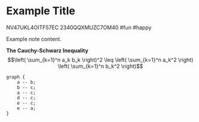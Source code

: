 # Example Title
NV47UKL4OITF57EC
2340QQXMUZC7OM40
#fun #happy

Example note content.

**The Cauchy-Schwarz Inequality**\
$$\left( \sum_{k=1}^n a_k b_k \right)^2 \leq \left( \sum_{k=1}^n a_k^2 \right) \left( \sum_{k=1}^n b_k^2 \right)$$
```
graph {
    a -- b;
    b -- c;
    a -- c;
    d -- c;
    e -- c;
    e -- a;
}
```